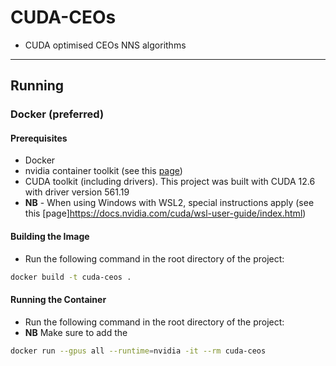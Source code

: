 # CUDA-CEOs
* CUDA optimised CEOs NNS algorithms

---

## Running

### Docker (preferred)

#### Prerequisites
- Docker
- nvidia container toolkit (see this [page](https://docs.nvidia.com/datacenter/cloud-native/container-toolkit/latest/install-guide.html))
- CUDA toolkit (including drivers). This project was built with CUDA 12.6 with driver version 561.19
- **NB** - When using Windows with WSL2, special instructions apply (see this [page]https://docs.nvidia.com/cuda/wsl-user-guide/index.html)

#### Building the Image
- Run the following command in the root directory of the project:
```bash
docker build -t cuda-ceos .
```

#### Running the Container
- Run the following command in the root directory of the project:
- **NB** Make sure to add the
```bash
docker run --gpus all --runtime=nvidia -it --rm cuda-ceos
```